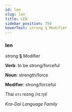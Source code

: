 ```yaml
---
id: len
slug: len
title: LEN
sidebar_position: 750
hoverText: strong § Modifier
---
```


### len

*strong* **§** Modifier

**Verb**: to be strong/forceful

**Noun**: strength/force

**Modifier**: strong/forceful

Thai แรง rɛɛng /rɛːŋ˧/

*Kra-Dai Language Family*